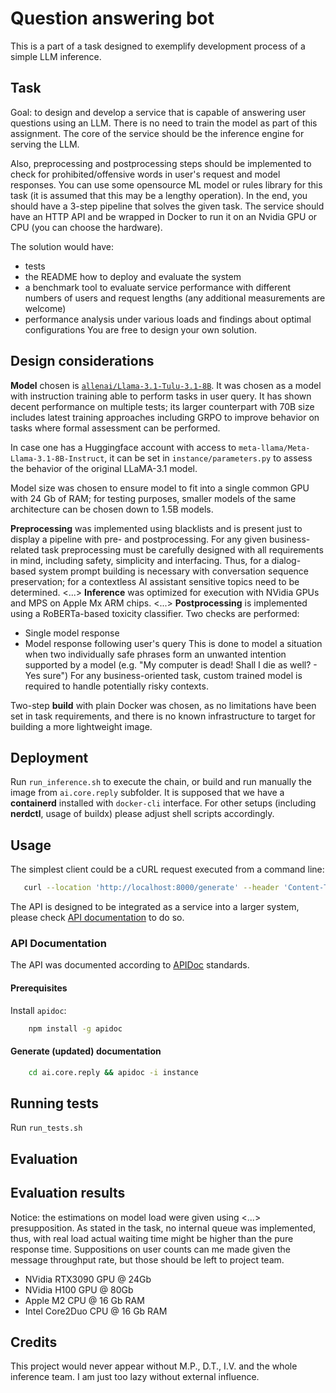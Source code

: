 # Question answering bot
This is a part of a task designed to exemplify development process of a simple LLM inference.

## Task
Goal: to design and develop a service that is capable of answering user questions using an LLM.
There is no need to train the model as part of this assignment.
The core of the service should be the inference engine for serving the LLM.

Also, preprocessing and postprocessing steps should be implemented to check for prohibited/offensive words in user's request and model responses.
You can use some opensource ML model or rules library for this task (it is assumed that this may be a lengthy operation).
In the end, you should have a 3-step pipeline that solves the given task.
The service should have an HTTP API and be wrapped in Docker to run it on an Nvidia GPU or CPU (you can choose the hardware).

The solution would have:
* tests
* the README how to deploy and evaluate the system
* a benchmark tool to evaluate service performance with different numbers of users and request lengths (any additional measurements are welcome)
* performance analysis under various loads and findings about optimal configurations
You are free to design your own solution.

## Design considerations
**Model** chosen is [`allenai/Llama-3.1-Tulu-3.1-8B`](https://huggingface.co/allenai/Llama-3.1-Tulu-3.1-8B). It was chosen as a model with instruction training able to perform tasks in user query. 
It has shown decent performance on multiple tests; its larger counterpart with 70B size includes latest training approaches including GRPO to improve behavior on tasks where formal assessment can be performed.

In case one has a Huggingface account with access to `meta-llama/Meta-Llama-3.1-8B-Instruct`, it can be set in `instance/parameters.py` to assess the behavior of the original LLaMA-3.1 model.

Model size was chosen to ensure model to fit into a single common GPU with 24 Gb of RAM; for testing purposes, smaller models of the same architecture can be chosen down to 1.5B models.

**Preprocessing** was implemented using blacklists and is present just to display a pipeline with pre- and postprocessing. For any given business-related task preprocessing must be carefully designed with all requirements in mind, including safety, simplicity and interfacing. Thus, for a dialog-based system prompt building is necessary with conversation sequence preservation; for a contextless AI assistant sensitive topics need to be determined.
<...>
**Inference** was optimized for execution with NVidia GPUs and MPS on Apple Mx ARM chips.
<...>
**Postprocessing** is implemented using a RoBERTa-based toxicity classifier. Two checks are performed:
 - Single model response
 - Model response following user's query 
This is done to model a situation when two individually safe phrases form an unwanted intention supported by a model (e.g. "My computer is dead! Shall I die as well? - Yes sure")
For any business-oriented task, custom trained model is required to handle potentially risky contexts.

Two-step **build** with plain Docker was chosen, as no limitations have been set in task requirements, and there is no known infrastructure to target for building a more lightweight image.


## Deployment
Run `run_inference.sh` to execute the chain, or build and run manually the image from `ai.core.reply` subfolder.
It is supposed that we have a __containerd__ installed with `docker-cli` interface. For other setups (including __nerdctl__, usage of buildx) please adjust shell scripts accordingly.

## Usage
The simplest client could be a cURL request executed from a command line:
```sh
   curl --location 'http://localhost:8000/generate' --header 'Content-Type: application/json' --data '{ "text": "How much is 2 + 3?" }'
```
The API is designed to be integrated as a service into a larger system, please check [API documentation](/doc) to do so.

### API Documentation
The API was documented according to [APIDoc](https://apidocjs.com/) standards.

#### Prerequisites
Install `apidoc`:
```sh
    npm install -g apidoc
```

#### Generate (updated) documentation
```sh
    cd ai.core.reply && apidoc -i instance
```

## Running tests
Run `run_tests.sh`

## Evaluation


## Evaluation results
Notice: the estimations on model load were given using <...> presupposition.
As stated in the task, no internal queue was implemented, thus, with real load actual waiting time might be higher than the pure response time.
Suppositions on user counts can me made given the message throughput rate, but those should be left to project team.
 - NVidia RTX3090 GPU @ 24Gb
 - NVidia H100 GPU @ 80Gb
 - Apple M2 CPU @ 16 Gb RAM
 - Intel Core2Duo CPU @ 16 Gb RAM

## Credits
This project would never appear without M.P., D.T., I.V. and the whole inference team. I am just too lazy without external influence.
